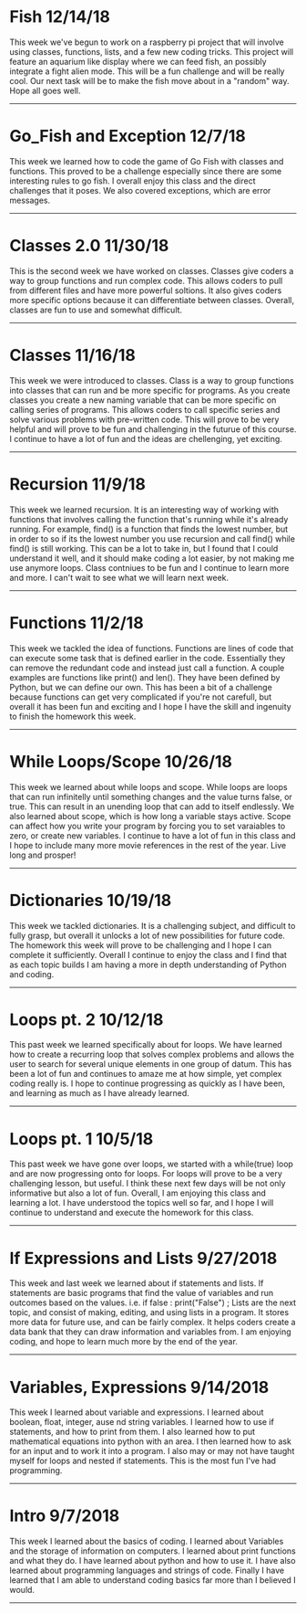 # Fish 12/14/18

This week we've begun to work on a raspberry pi project that will involve using classes, functions, lists, and a few new coding tricks. This project will feature an aquarium like display where we can feed fish, an possibly integrate a fight alien mode. This will be a fun challenge and will be really cool. Our next task will be to make the fish move about in a "random" way. Hope all goes well.

---

# Go_Fish and Exception 12/7/18

This week we learned how to code the game of Go Fish with classes and functions. This proved to be a challenge especially since there are some interesting rules to go fish. I overall enjoy this class and the direct challenges that it poses. We also covered exceptions, which are error messages. 

---

# Classes 2.0 11/30/18

This is the second week we have worked on classes. Classes give coders a way to group functions and run complex code. This allows coders to pull from different files and have more powerful soltions. It also gives coders more specific options because it can differentiate between classes. Overall, classes are fun to use and somewhat difficult.

---

# Classes 11/16/18

This week we were introduced to classes. Class is a way to group functions into classes that can run and be more specific for programs. As you create classes you create a new naming variable that can be more specific on calling series of programs. This allows coders to call specific series and solve various problems with pre-written code. This will prove to be very helpful and will prove to be fun and challenging in the futurue of this course. I continue to have a lot of fun and the ideas are chellenging, yet exciting.

---

# Recursion 11/9/18

This week we learned recursion. It is an interesting way of working with functions that involves calling the function that's running while it's already running. For example, find() is a function that finds the lowest number, but in order to so if its the lowest number you use recursion and call find() while find() is still working. This can be a lot to take in, but I found that I could understand it well, and it should make coding a lot easier, by not making me use anymore loops. Class contniues to be fun and I continue to learn more and more. I can't wait to see what we will learn next week.

---

# Functions 11/2/18

This week we tackled the idea of functions. Functions are lines of code that can execute some task that is defined earlier in the code. Essentially they can remove the redundant code and instead just call a function. A couple examples are functions like print() and len(). They have been defined by Python, but we can define our own. This has been a bit of a challenge because functions can get very complicated if you're not carefull, but overall it has been fun and exciting and I hope I have the skill and ingenuity to finish the homework this week.

---

# While Loops/Scope 10/26/18

This week we learned about while loops and scope. While loops are loops that can run infinitelly until something changes and the value turns false, or true. This can result in an unending loop that can add to itself endlessly. We also learned about scope, which is how long a variable stays active. Scope can affect how you write your program by forcing you to set varaiables to zero, or create new variables. I continue to have a lot of fun in this class and I hope to include many more movie references in the rest of the year. Live long and prosper!

---

# Dictionaries 10/19/18

This week we tackled dictionaries. It is a challenging subject, and difficult to fully grasp, but overall it unlocks a lot of new possibilities for future code. The homework this week will prove to be challenging and I hope I can complete it sufficiently. Overall I continue to enjoy the class and I find that as each topic builds I am having a more in depth understanding of Python and coding. 

---

# Loops pt. 2 10/12/18

This past week we learned specifically about for loops. We have learned how to create a recurring loop that solves complex problems and allows the user to search for several unique elements in one group of datum. This has been a lot of fun and continues to amaze me at how simple, yet complex coding really is. I hope to continue progressing as quickly as I have been, and learning as much as I have already learned.

---

# Loops pt. 1 10/5/18

This past week we have gone over loops, we started with a while(true) loop and are now progressing onto for loops. For loops will prove to be a very challenging lesson, but useful. I think these next few days will be not only informative but also a lot of fun. Overall, I am enjoying this class and learning a lot. I have understood the topics well so far, and I hope I will continue to understand and execute the homework for this class. 

---

# If Expressions and Lists 9/27/2018

This week and last week we learned about if statements and lists. If statements are basic programs that find the value of variables and run outcomes based on the values. i.e. if false : print("False") ; Lists are the next topic, and consist of making, editing, and using lists in a program. It stores more data for future use, and can be fairly complex. It helps coders create a data bank that they can draw information and variables from. I am enjoying coding, and hope to learn much more by the end of the year. 

---

# Variables, Expressions 9/14/2018

This week I learned about variable and expressions. I learned about boolean, float, integer, ause nd string variables. I learned how to use if statements, and how to print from them. I also learned how to put mathematical equations into python with an area. I then learned how to ask for an input and to work it into a program. I also may or may not have taught myself for loops and nested if statements. This is the most fun I've had programming.

---

# Intro 9/7/2018

This week I learned about the basics of coding. I learned about Variables and the storage of information on computers. I learned about print functions and what they do. I have learned about python and how to use it. I have also learned about programming languages and strings of code. Finally I have learned that I am able to understand coding basics far more than I believed I would. 

---



